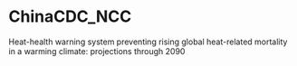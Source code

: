 # ChinaCDC_NCC
Heat-health warning system preventing rising global heat-related mortality in a warming climate: projections through 2090
